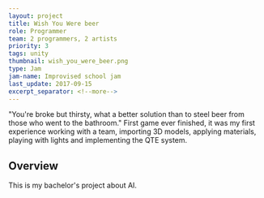 ```yaml
---
layout: project
title: Wish You Were beer
role: Programmer
team: 2 programmers, 2 artists
priority: 3
tags: unity
thumbnail: wish_you_were_beer.png
type: Jam
jam-name: Improvised school jam 
last_update: 2017-09-15
excerpt_separator: <!--more-->
---
```

"You're broke but thirsty, what a better solution than to steel beer from those who went to the bathroom."
First game ever finished, it was my first experience working with a team, importing 3D models, applying materials, playing with lights and implementing the QTE system.
<!--more-->

## Overview
This is my bachelor's project about AI.
